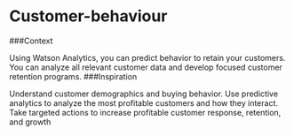 # Customer-behaviour
###Context

Using Watson Analytics, you can predict behavior to retain your customers. 
You can analyze all relevant customer data and develop focused customer retention programs.
###Inspiration

Understand customer demographics and buying behavior. Use predictive analytics to analyze the most profitable customers and how they interact. Take targeted actions to increase profitable customer response, retention, and growth
